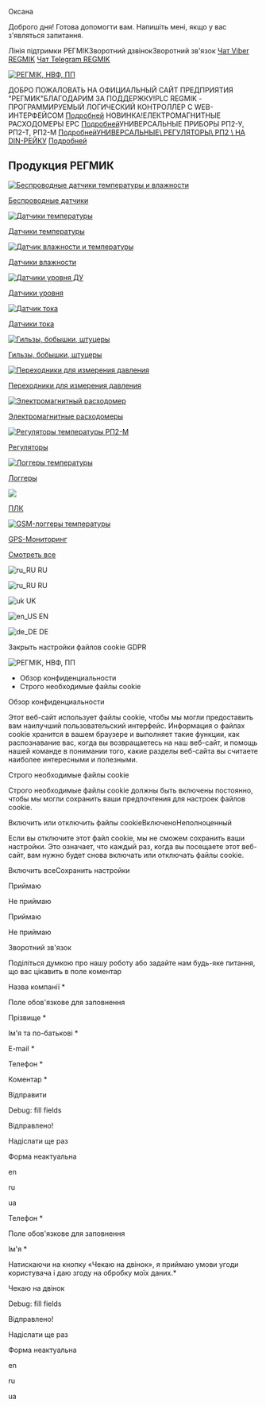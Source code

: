 Оксана

Доброго дня! Готова допомогти вам. Напишіть мені, якщо у вас з'являться запитання.

Лінія підтримки РЕГМІКЗворотний дзвінокЗворотний зв'язок [Чат Viber REGMIK](viber://pa?chatURI=regmik_ua "") [Чат Telegram REGMIK](https://t.me/REGMIKbot "")

[![РЕГМІК, НВФ, ПП](https://regmik.ua/wp-content/uploads/regmik_logo-white.png)](https://regmik.ua/)

ДОБРО ПОЖАЛОВАТЬ НА
ОФИЦИАЛЬНЫЙ САЙТ
ПРЕДПРИЯТИЯ "РЕГМИК"БЛАГОДАРИМ ЗА ПОДДЕРЖКУ!PLC REGMIK - ПРОГРАММИРУЕМЫЙ ЛОГИЧЕСКИЙ КОНТРОЛЛЕР С
WEB-ИНТЕРФЕЙСОМ [Подробней](https://regmik.ua/product-category/devices/schetchiki-elektromagnitnye/) НОВИНКА!ЕЛЕКТРОМАГНИТНЫЕ РАСХОДОМЕРЫ
ЕРС [Подробней](https://regmik.ua/product-category/devices/schetchiki-elektromagnitnye/)УНИВЕРСАЛЬНЫЕ ПРИБОРЫ
РП2-У, РП2-Т, РП2-М [Подробней](http://rp2-u-110/)[УНИВЕРСАЛЬНЫЕ\\
РЕГУЛЯТОРЫ\\
РП2 \\
НА DIN-РЕЙКУ](https://ukrsib@regmik.ua/) [Подробней](https://ukrsib@regmik.ua/product-category/devices/novaya-lineyka-priborov-na-din-reyku/)

## Продукция РЕГМИК

[![Беспроводные датчики температуры и влажности](https://regmik.ua/wp-content/uploads/DVT-304-LoRa-03_250x320.png)](https://regmik.ua/product-category/sensors/temperature-sensors/wireless-temperature-sensor/)

[Беспроводные датчики](https://regmik.ua/product-category/sensors/temperature-sensors/wireless-temperature-sensor/)

[![Датчики температуры](https://regmik.ua/wp-content/uploads/d4992ae3-4da8-4aa2-823f-f75e14150802-e1732192869970.png)](https://regmik.ua/product-category/sensors/temperature-sensors/)

[Датчики температуры](https://regmik.ua/product-category/sensors/temperature-sensors/)

[![Датчик влажности и температуры](https://regmik.ua/wp-content/uploads/%D0%94%D0%92%D0%A2-012_250x320.png)](https://regmik.ua/product-category/sensors/humidity-sensors/)

[Датчики влажности](https://regmik.ua/product-category/sensors/humidity-sensors/)

[![Датчики уровня ДУ](https://regmik.ua/wp-content/uploads/%D0%94%D0%B0%D1%82%D1%87%D0%B8%D0%BA_%D1%83%D1%80%D0%BE%D0%B2%D0%BD%D1%8F_250x320.png)](https://regmik.ua/product-category/sensors/level-sensors/)

[Датчики уровня](https://regmik.ua/product-category/sensors/level-sensors/)

[![Датчик тока](https://regmik.ua/wp-content/uploads/%D0%94%D0%A2%D0%A5-111_250x320.png)](https://regmik.ua/product-category/sensors/datchiki-toka/)

[Датчики тока](https://regmik.ua/product-category/sensors/datchiki-toka/)

[![Гильзы, бобышки, штуцеры](https://regmik.ua/wp-content/uploads/%D0%93%D0%97-001_320x250.png)](https://regmik.ua/product-category/sensors/protective-fittings/)

[Гильзы, бобышки, штуцеры](https://regmik.ua/product-category/sensors/protective-fittings/)

[![Переходники для измерения давления](https://regmik.ua/wp-content/uploads/%D0%9C%D0%B0%D0%BD%D0%BE%D0%BC%D0%B5%D1%82%D1%80%D0%B8%D1%87%D0%B5%D1%81%D0%BA%D0%B8%D0%B9_%D0%BE%D1%85%D0%BB%D0%B0%D0%B4%D0%B8%D1%82%D0%B5%D0%BB%D1%8C.png)](https://regmik.ua/product-category/perehodniki-dlya-sredstv-izmereniya-davleniya/)

[Переходники для измерения давления](https://regmik.ua/product-category/perehodniki-dlya-sredstv-izmereniya-davleniya/)

[![Электромагнитный расходомер](https://regmik.ua/wp-content/uploads/%D0%AD%D0%BB%D0%B5%D0%BA%D1%82%D1%80%D0%BE%D0%BC%D0%B0%D0%B3%D0%BD%D0%B8%D1%82%D0%BD%D1%8B%D0%B9_%D1%80%D0%B0%D1%81%D1%85%D0%BE%D0%B4%D0%BE%D0%BC%D0%B5%D1%80_250x320.png)](https://regmik.ua/product-category/devices/schetchiki-elektromagnitnye/)

[Электромагнитные расходомеры](https://regmik.ua/product-category/devices/schetchiki-elektromagnitnye/)

[![Регуляторы температуры РП2-М](https://regmik.ua/wp-content/uploads/%D0%A0%D0%9F2-%D0%9C_250x320.png)](https://regmik.ua/product-category/devices/regulators/)

[Регуляторы](https://regmik.ua/product-category/devices/regulators/)

[![Логгеры температуры](https://regmik.ua/wp-content/uploads/%D0%98%D0%B7%D0%BC%D0%B5%D1%80%D0%B8%D1%82%D0%B5%D0%BB%D1%8C-%D0%BB%D0%BE%D0%B3%D0%B3%D0%B5%D1%80_250x320.png)](https://regmik.ua/product-category/devices/logger/)

[Логгеры](https://regmik.ua/product-category/devices/logger/)

[![](https://regmik.ua/wp-content/uploads/plc_250x320_new-1.png)](https://regmik.ua/product-category/%d0%bf%d0%bb%d0%ba/)

[ПЛК](https://regmik.ua/product-category/%d0%bf%d0%bb%d0%ba/)

[![GSM-логгеры температуры](https://regmik.ua/wp-content/uploads/GPS-treker-GAMA-GSM-02_250x320.png)](https://regmik.ua/product-category/gps-monitoring/)

[GPS-Мониторинг](https://regmik.ua/product-category/gps-monitoring/)

[Смотреть все](https://regmik.ua/products/)

![ru_RU](https://regmik.ua/wp-content/plugins/translatepress-multilingual/assets/images/flags/ru_RU.png) RU

![ru_RU](https://regmik.ua/wp-content/plugins/translatepress-multilingual/assets/images/flags/ru_RU.png) RU

![uk](https://regmik.ua/wp-content/plugins/translatepress-multilingual/assets/images/flags/uk.png) UK

![en_US](https://regmik.ua/wp-content/plugins/translatepress-multilingual/assets/images/flags/en_US.png) EN

![de_DE](https://regmik.ua/wp-content/plugins/translatepress-multilingual/assets/images/flags/de_DE.png) DE

Закрыть настройки файлов cookie GDPR

![РЕГМІК, НВФ, ПП](https://regmik.ua/wp-content/plugins/gdpr-cookie-compliance/dist/images/gdpr-logo.png)

- Обзор конфиденциальности
- Строго необходимые файлы cookie

Обзор конфиденциальности

Этот веб-сайт использует файлы cookie, чтобы мы могли предоставить вам наилучший пользовательский интерфейс. Информация о файлах cookie хранится в вашем браузере и выполняет такие функции, как распознавание вас, когда вы возвращаетесь на наш веб-сайт, и помощь нашей команде в понимании того, какие разделы веб-сайта вы считаете наиболее интересными и полезными.

Строго необходимые файлы cookie

Строго необходимые файлы cookie должны быть включены постоянно, чтобы мы могли сохранить ваши предпочтения для настроек файлов cookie.

Включить или отключить файлы cookieВключеноНеполноценный

Если вы отключите этот файл cookie, мы не сможем сохранить ваши настройки. Это означает, что каждый раз, когда вы посещаете этот веб-сайт, вам нужно будет снова включать или отключать файлы cookie.

Включить всеСохранить настройки

Приймаю


Не приймаю


Приймаю


Не приймаю


Зворотний зв'язок

Поділіться думкою про нашу роботу або задайте нам будь-яке питання, що вас цікавить в поле коментар

Назва компанії
\*

Поле обов'язкове для заповнення


Прізвище
\*

Ім'я та по-батькові
\*

E-mail
\*

Телефон
\*

Коментар
\*

Відправити


Debug: fill fields


Відправлено!

Надіслати ще раз


Форма неактуальна

en

ru

ua


Телефон
\*

Поле обов'язкове для заповнення


Ім'я
\*

Натискаючи на кнопку «Чекаю на двінок», я приймаю умови угоди користувача і даю згоду на обробку моїх даних.\*

Чекаю на двінок


Debug: fill fields


Відправлено!

Надіслати ще раз


Форма неактуальна

en

ru

ua